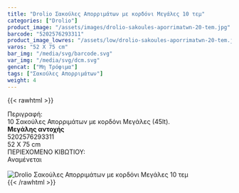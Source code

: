 ```yaml
---
title: "Drolio Σακούλες Απορριμάτων με κορδόνι Μεγάλες 10 τεμ"
categories: ["Drolio"]
product_image: "/assets/images/drolio-sakoules-aporrimatwn-20-tem.jpg"
barcode: "5202576293311"
product_image_lowres: "/assets/low/drolio-sakoules-aporrimatwn-20-tem.jpg"
varos: "52 X 75 cm"
bar_img: "/media/svg/barcode.svg"
var_img: "/media/svg/dcm.svg"
gencat: ["Μη Τρόφιμα"]
tags: ["Σακούλες Απορριμάτων"]
weight: 4
---
```

{{< rawhtml >}}

<div class="sload152"><div class="product"><div id="sistatika">Περιγραφή:</div><div class="alltext">10 Σακούλες Απορριμάτων με κορδόνι Μεγάλες (45lt).<br><strong>Μεγάλης αντοχής</strong></div><div id="barcode"><div id="barimage1"></div><span id="bartext">5202576293311</span></div><div id="varos"><div id="dimimg"></div><span id="varostext">52 X 75 cm</span></div><div id="kivotio">ΠΕΡΙΕΧΟΜΕΝΟ ΚΙΒΩΤΙΟΥ:<br>Αναμένεται</div><br><div class="pimg"><img alt="Drolio Σακούλες Απορριμάτων με κορδόνι Μεγάλες 10 τεμ" title="Drolio Σακούλες Απορριμάτων με κορδόνι Μεγάλες 10 τεμ" src="/assets/images/drolio-sakoules-aporrimatwn-20-tem.jpg"></div></div></div>
{{< /rawhtml >}}



